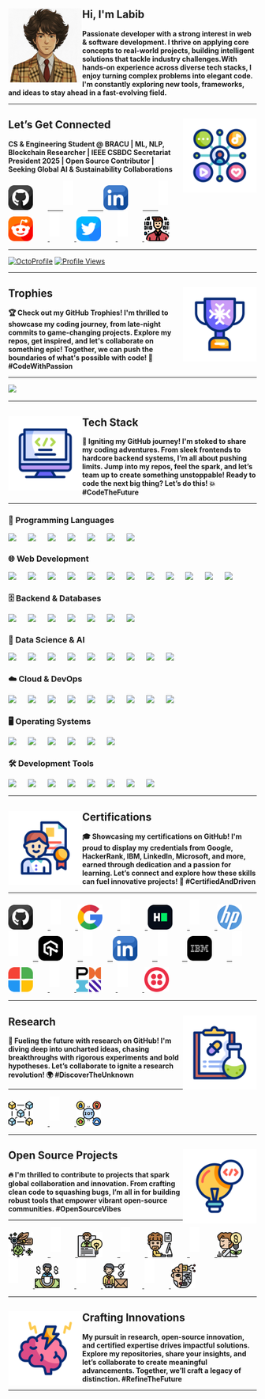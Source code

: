 
## Hi, I'm Labib  <a href="https://la-b-ib.github.io/"><img align="left" width="150" height="150" src="https://raw.githubusercontent.com/la-b-ib/la-b-ib/main/assets/img/profile.jpg"></a>

**Passionate developer with a strong interest in web & software development. I thrive on applying core concepts to real-world projects, building intelligent solutions that tackle industry challenges.With hands-on experience across diverse tech stacks, I enjoy turning complex problems into elegant code. I'm constantly exploring new tools, frameworks, and ideas to stay ahead in a fast-evolving field.**

<hr>


## Let’s Get Connected <a href=""><img align="right" width="150" height="150" src="https://raw.githubusercontent.com/la-b-ib/la-b-ib/main/assets/gif/section%20title/content-media.gif"></a>


**CS & Engineering Student @ BRACU | ML, NLP, Blockchain Researcher | IEEE CSBDC Secretariat President 2025 | Open Source Contributor | Seeking Global AI & Sustainability Collaborations**

<p align="justify">


  <a href="https://github.com/la-b-ib">
    <img src="https://raw.githubusercontent.com/la-b-ib/la-b-ib.github.io/main/assets/img/social%20links%20icon/gh.PNG" height="50" style="margin-right:30px;" />
  </a>
  <a href="#">
  <img src="https://raw.githubusercontent.com/la-b-ib/la-b-ib/main/assets/img/certification/separator.jpg" width="20" height="50" style="margin-bottom:10px; margin-right:30px;" />
  </a>

  <a href="https://www.linkedin.com/in/la-b-ib/">
    <img src="https://raw.githubusercontent.com/la-b-ib/la-b-ib.github.io/main/assets/img/social%20links%20icon/ln.PNG" height="50" style="margin-right:30px;" />
  </a>
  <a href="#">
  <img src="https://raw.githubusercontent.com/la-b-ib/la-b-ib/main/assets/img/certification/separator.jpg" width="20" height="50" style="margin-bottom:10px; margin-right:30px;" />
  </a>


  <a href="https://www.reddit.com/u/la-b-ib/s/cNt5KoLEdT">
    <img src="https://raw.githubusercontent.com/la-b-ib/la-b-ib.github.io/main/assets/img/social%20links%20icon/rdt.PNG" height="50" style="margin-right:30px;" />
  </a>
  <a href="#">
  <img src="https://raw.githubusercontent.com/la-b-ib/la-b-ib/main/assets/img/certification/separator.jpg" width="20" height="50" style="margin-bottom:10px; margin-right:30px;" />
  </a>

  <a href="https://x.com/la_b_ib_">
    <img src="https://raw.githubusercontent.com/la-b-ib/la-b-ib.github.io/main/assets/img/social%20links%20icon/twitter.png" height="50" style="margin-right:30px;" />
  </a>
  <a href="#">
  <img src="https://raw.githubusercontent.com/la-b-ib/la-b-ib/main/assets/img/certification/separator.jpg" width="20" height="50" style="margin-bottom:10px; margin-right:30px;" />
  </a>

  <a href="https://la-b-ib.github.io/">
    <img src="https://raw.githubusercontent.com/la-b-ib/la-b-ib/main/assets/img/certification/website-modified.png" height="50" style="margin-right:30px;" />
  </a>
  


  
  
</p>
<hr>




[![OctoProfile](https://img.shields.io/badge/OctoProfile-Visit-2088FF?style=for-the-badge&logo=github)](https://octoprofile.vercel.app/user?id=la-b-ib)
[![Profile Views](https://komarev.com/ghpvc/?username=la-b-ib&label=Views&style=for-the-badge&color=2088FF)](https://github.com/la-b-ib)

---

## Trophies <a href=""><img align="right" width="150" height="150" src="https://raw.githubusercontent.com/la-b-ib/la-b-ib/main/assets/gif/section%20title/winner.gif"></a>
**🏆 Check out my GitHub Trophies! I'm thrilled to showcase my coding journey, from late-night commits to game-changing projects. Explore my repos, get inspired, and let's collaborate on something epic! Together, we can push the boundaries of what's possible with code! 🚀 #CodeWithPassion**

___

<img src="https://github-profile-trophy.vercel.app/?username=lucthienphong1120&column=5&row=2&margin-w=auto&margin-h=0&theme=flat&no-bg=true&no-frame=true&exclude=NewAccountTrophy" style="height:auto; width:auto;" />

---
##  Tech Stack <a href=""><img align="left" width="150" height="150" src="https://raw.githubusercontent.com/la-b-ib/la-b-ib/main/assets/gif/section%20title/computer.gif"></a>

**🚀 Igniting my GitHub journey! I'm stoked to share my coding adventures. From sleek frontends to hardcore backend systems, I’m all about pushing limits. Jump into my repos, feel the spark, and let’s team up to create something unstoppable! Ready to code the next big thing? Let’s do this! 💥 #CodeTheFuture**

<hr>
<div>
  
### 🧠 Programming Languages


<p align="justify">
  <span style="padding-right:20px;">
    <img src="https://www.vectorlogo.zone/logos/python/python-horizontal.svg" height="50" />
  </span>
  <span style="padding-right:20px;">
    <img src="https://www.vectorlogo.zone/logos/java/java-horizontal.svg" height="50" />
  </span>
  <span style="padding-right:20px;">
    <img src="https://www.vectorlogo.zone/logos/javascript/javascript-horizontal.svg" height="50" />
  </span>
  <span style="padding-right:20px;">
    <img src="https://www.vectorlogo.zone/logos/typescriptlang/typescriptlang-ar21.svg" height="50" />
  </span>
  <span style="padding-right:20px;">
    <img src="https://www.vectorlogo.zone/logos/golang/golang-ar21.svg" height="50" />
  </span>
  
  <span style="padding-right:20px;">
    <img src="https://www.vectorlogo.zone/logos/kotlinlang/kotlinlang-ar21.svg" height="50" />
  </span>
  <span style="padding-right:20px;">
    <img src="https://www.vectorlogo.zone/logos/ruby-lang/ruby-lang-ar21.svg" height="50" />
  </span>
</p>


</div>
<div>

### 🌐 Web Development

<p align="justify">
  <span style="padding-right:20px;">
    <img src="https://www.vectorlogo.zone/logos/w3_html5/w3_html5-ar21.svg" height="50" />
  </span>
  <span style="padding-right:20px;">
    <img src="https://upload.wikimedia.org/wikipedia/commons/d/d5/CSS3_logo_and_wordmark.svg" height="50" />
  </span>
  <span style="padding-right:20px;">
    <img src="https://www.vectorlogo.zone/logos/sass-lang/sass-lang-ar21.svg" height="50" />
  </span>
  <span style="padding-right:20px;">
    <img src="https://www.vectorlogo.zone/logos/lesscss/lesscss-ar21.svg" height="50" />
  </span>
  <span style="padding-right:20px;">
    <img src="https://www.vectorlogo.zone/logos/reactjs/reactjs-ar21.svg" height="50" />
  </span>
  <span style="padding-right:20px;">
    <img src="https://www.vectorlogo.zone/logos/vuejs/vuejs-ar21.svg" height="50" />
  </span>
  <span style="padding-right:20px;">
    <img src="https://www.vectorlogo.zone/logos/angular/angular-ar21.svg" height="50" />
  </span>
  <span style="padding-right:20px;">
    <img src="https://www.vectorlogo.zone/logos/getbootstrap/getbootstrap-ar21.svg" height="50" />
  </span>
  <span style="padding-right:20px;">
    <img src="https://www.vectorlogo.zone/logos/tailwindcss/tailwindcss-ar21.svg" height="50" />
  </span>
  <span style="padding-right:20px;">
    <img src="https://www.vectorlogo.zone/logos/graphql/graphql-ar21.svg" height="50" />
  </span>
  <span style="padding-right:20px;">
    <img src="https://www.vectorlogo.zone/logos/apache_cordova/apache_cordova-ar21.svg" height="50" />
  </span>
  
  <span style="padding-right:20px;">
    <img src="https://www.vectorlogo.zone/logos/d3js/d3js-ar21.svg" height="50" />
  </span>
</p>


</div>

<div>
  
### 🗄️ Backend & Databases



<p align="justify">
  <span style="padding-right:20px;">
    <img src="https://www.vectorlogo.zone/logos/nodejs/nodejs-horizontal.svg" height="50" />
  </span>
  <span style="padding-right:20px;">
    <img src="https://www.vectorlogo.zone/logos/expressjs/expressjs-ar21.svg" height="50" />
  </span>
  <span style="padding-right:20px;">
    <img src="https://www.vectorlogo.zone/logos/djangoproject/djangoproject-ar21.svg" height="50" />
  </span>
  <span style="padding-right:20px;">
    <img src="https://www.vectorlogo.zone/logos/springio/springio-ar21.svg" height="50" />
  </span>
  
  <span style="padding-right:20px;">
    <img src="https://www.vectorlogo.zone/logos/mongodb/mongodb-ar21.svg" height="50" />
  </span>
  <span style="padding-right:20px;">
    <img src="https://www.vectorlogo.zone/logos/redis/redis-ar21.svg" height="50" />
  </span>
  <span style="padding-right:20px;">
    <img src="https://www.vectorlogo.zone/logos/firebase/firebase-ar21.svg" height="50" />
  </span>
</p>

</div>

<div>
  
### 🤖 Data Science & AI

<p align="justify">
  <span style="padding-right:20px;">
    <img src="https://www.vectorlogo.zone/logos/tensorflow/tensorflow-ar21.svg" height="50" />
  </span>
  <span style="padding-right:20px;">
    <img src="https://www.vectorlogo.zone/logos/pytorch/pytorch-ar21.svg" height="50" />
  </span>
  <span style="padding-right:20px;">
    <img src="https://upload.wikimedia.org/wikipedia/commons/0/05/Scikit_learn_logo_small.svg" height="50" />
  </span>
  <span style="padding-right:20px;">
    <img src="https://www.vectorlogo.zone/logos/numpy/numpy-ar21.svg" height="50" />
  </span>
  <span style="padding-right:20px;">
    <img src="https://www.vectorlogo.zone/logos/opencv/opencv-ar21.svg" height="50" />
  </span>
  <span style="padding-right:20px;">
    <img src="https://www.vectorlogo.zone/logos/apache_spark/apache_spark-ar21.svg" height="50" />
  </span>
  <span style="padding-right:20px;">
    <img src="https://www.vectorlogo.zone/logos/apache_hadoop/apache_hadoop-ar21.svg" height="50" />
  </span>
  <span style="padding-right:20px;">
    <img src="https://www.vectorlogo.zone/logos/apache_kafka/apache_kafka-ar21.svg" height="50" />
  </span>
  <span style="padding-right:20px;">
    <img src="https://www.vectorlogo.zone/logos/r-project/r-project-ar21.svg" height="50" />
  </span>
</p>

</div>
  
<div>
  
### ☁️ Cloud & DevOps

<p align="justify">
  <span style="padding-right:20px;">
    <img src="https://www.vectorlogo.zone/logos/amazon_aws/amazon_aws-ar21.svg" height="50" />
  </span>
  <span style="padding-right:20px;">
    <img src="https://www.vectorlogo.zone/logos/google_cloud/google_cloud-ar21.svg" height="50" />
  </span>
  <span style="padding-right:20px;">
    <img src="https://www.vectorlogo.zone/logos/microsoft_azure/microsoft_azure-ar21.svg" height="50" />
  </span>
  <span style="padding-right:20px;">
    <img src="https://www.vectorlogo.zone/logos/docker/docker-ar21.svg" height="50" />
  </span>
  <span style="padding-right:20px;">
    <img src="https://www.vectorlogo.zone/logos/kubernetes/kubernetes-ar21.svg" height="50" />
  </span>
  <span style="padding-right:20px;">
    <img src="https://www.vectorlogo.zone/logos/terraformio/terraformio-ar21.svg" height="50" />
  </span>
  
  <span style="padding-right:20px;">
    <img src="https://www.vectorlogo.zone/logos/jenkins/jenkins-ar21.svg" height="50" />
  </span>
  <span style="padding-right:20px;">
    <img src="https://www.vectorlogo.zone/logos/github/github-ar21.svg" height="50" />
  </span>
  <span style="padding-right:20px;">
    <img src="https://www.vectorlogo.zone/logos/gitlab/gitlab-ar21.svg" height="50" />
  </span>
</p>


</div>
<div>
  
  ### 🖥️ Operating Systems

<p align="justify">
  <span style="padding-right:20px;">
    <img src="https://www.vectorlogo.zone/logos/linux/linux-ar21.svg" height="50" />
  </span>
  <span style="padding-right:20px;">
    <img src="https://www.vectorlogo.zone/logos/ubuntu/ubuntu-ar21.svg" height="50" />
  </span>
  <span style="padding-right:20px;">
    <img src="https://www.vectorlogo.zone/logos/debian/debian-ar21.svg" height="50" />
  </span>
  <span style="padding-right:20px;">
    <img src="https://www.vectorlogo.zone/logos/centos/centos-ar21.svg" height="50" />
  </span>
  <span style="padding-right:20px;">
    <img src="https://www.vectorlogo.zone/logos/redhat/redhat-ar21.svg" height="50" />
  </span>
  <span style="padding-right:20px;">
    <img src="https://www.vectorlogo.zone/logos/apple/apple-ar21.svg" height="50" />
  </span>
  
</p>

</div>
<div>
  
  ### 🛠️ Development Tools

<p align="justify">
  <span style="padding-right:20px;">
    <img src="https://www.vectorlogo.zone/logos/git-scm/git-scm-ar21.svg" height="50" />
  </span>
  <span style="padding-right:20px;">
    <img src="https://www.vectorlogo.zone/logos/visualstudio_code/visualstudio_code-ar21.svg" height="50" />
  </span>
  <span style="padding-right:20px;">
    <img src="https://www.vectorlogo.zone/logos/jetbrains/jetbrains-ar21.svg" height="50" />
  </span>
  <span style="padding-right:20px;">
    <img src="https://www.vectorlogo.zone/logos/jupyter/jupyter-ar21.svg" height="50" />
  </span>
  <span style="padding-right:20px;">
    <img src="https://www.vectorlogo.zone/logos/npmjs/npmjs-ar21.svg" height="50" />
  </span>
  <span style="padding-right:20px;">
    <img src="https://www.vectorlogo.zone/logos/yarnpkg/yarnpkg-ar21.svg" height="50" />
  </span>
  <span style="padding-right:20px;">
    <img src="https://www.vectorlogo.zone/logos/heroku/heroku-ar21.svg" height="50" />
  </span>
  <span style="padding-right:20px;">
    <img src="https://www.vectorlogo.zone/logos/figma/figma-ar21.svg" height="50" />
  </span>
</p>

</div>

</div>

---

## Certifications <a href=""><img align="left" width="150" height="150" src="https://raw.githubusercontent.com/la-b-ib/la-b-ib/main/assets/gif/section%20title/certificate-authority.gif"></a>
**🎓 Showcasing my certifications on GitHub! I'm proud to display my credentials from Google, HackerRank, IBM, LinkedIn, Microsoft, and more, earned through dedication and a passion for learning. Let’s connect and explore how these skills can fuel innovative projects! 🌟 #CertifiedAndDriven**
<hr>


<p align="justify">


  <a href="https://www.linkedin.com/learning/certificates/e9fda53e1d56f77f2f78acaefd5fd9c9dfd3dce255ebd20be4d1cd3290629784">
    <img src="https://raw.githubusercontent.com/la-b-ib/la-b-ib/main/assets/img/certification/github.png" height="50" style="margin-right:30px;" />
  </a>
  <a href="#">
  <img src="https://raw.githubusercontent.com/la-b-ib/la-b-ib/main/assets/img/certification/separator.jpg" width="20" height="50" style="margin-bottom:10px; margin-right:30px;" />
  </a>



  <a href="https://edu.exceedlms.com/student/award/4FWmuwj17zXK5i9YzCLFU6kf">
    <img src="https://raw.githubusercontent.com/la-b-ib/la-b-ib/main/assets/img/certification/google.png" height="50" style="margin-right:30px;" />
  </a>
  <a href="#">
  <img src="https://raw.githubusercontent.com/la-b-ib/la-b-ib/main/assets/img/certification/separator.jpg" width="20" height="50" style="margin-bottom:10px; margin-right:30px;" />
  </a>



  <a href="https://www.hackerrank.com/certificates/0185beaeedaa">
    <img src="https://raw.githubusercontent.com/la-b-ib/la-b-ib/main/assets/img/certification/hackerrank.png" height="50" style="margin-right:30px;" />
  </a>
  <a href="#">
  <img src="https://raw.githubusercontent.com/la-b-ib/la-b-ib/main/assets/img/certification/separator.jpg" width="20" height="50" style="margin-bottom:10px; margin-right:30px;" />
  </a>

  <a href="https://www.life-global.org/certificate/98bb96cd-0f2b-4e49-9a12-1aa257e3fcc4">
    <img src="https://raw.githubusercontent.com/la-b-ib/la-b-ib/main/assets/img/certification/hp.png" height="50" style="margin-right:30px;" />
  </a>
  <a href="#">
  <img src="https://raw.githubusercontent.com/la-b-ib/la-b-ib/main/assets/img/certification/separator.jpg" width="20" height="50" style="margin-bottom:10px; margin-right:30px;" />
  </a>

  <a href="https://www.linkedin.com/learning/certificates/243b5362e2fc213ce658d04d6c21856b9ab9628a3e81b375927773cd8618fd49">
    <img src="https://raw.githubusercontent.com/la-b-ib/la-b-ib/main/assets/img/certification/lamda.png" height="50" style="margin-right:30px;" />
  </a>
  <a href="#">
  <img src="https://raw.githubusercontent.com/la-b-ib/la-b-ib/main/assets/img/certification/separator.jpg" width="20" height="50" style="margin-bottom:10px; margin-right:30px;" />
  </a>

  <a href="https://www.linkedin.com/learning/certificates/246ffec626263c5d4a8bea2c310bcc0cd836100f89d7e87c605082f43004b053">
    <img src="https://raw.githubusercontent.com/la-b-ib/la-b-ib/main/assets/img/certification/linkedin.png" height="50" style="margin-right:30px;" />
  </a>
  <a href="#">
  <img src="https://raw.githubusercontent.com/la-b-ib/la-b-ib/main/assets/img/certification/separator.jpg" width="20" height="50" style="margin-bottom:10px; margin-right:30px;" />
  </a>

  <a href="https://www.credly.com/badges/7359f5bb-cbe8-4769-bc0f-b9689471563f/linked_in?t=t0wlvr">
    <img src="https://raw.githubusercontent.com/la-b-ib/la-b-ib/main/assets/img/certification/ibm.png" height="50" style="margin-right:30px;" />
  </a>
  <a href="#">
  <img src="https://raw.githubusercontent.com/la-b-ib/la-b-ib/main/assets/img/certification/separator.jpg" width="20" height="50" style="margin-bottom:10px; margin-right:30px;" />
  </a>

  <a href="https://www.linkedin.com/learning/certificates/73e313f844327f6f6a86a0984c7c45ee6b9eee1a3e283db48bb370d908b57dec">
    <img src="https://raw.githubusercontent.com/la-b-ib/la-b-ib/main/assets/img/certification/microsoft.png" height="50" style="margin-right:30px;" />
  </a>
  <a href="#">
  <img src="https://raw.githubusercontent.com/la-b-ib/la-b-ib/main/assets/img/certification/separator.jpg" width="20" height="50" style="margin-bottom:10px; margin-right:30px;" />
  </a>

  <a href="https://www.linkedin.com/learning/certificates/fe897b3437597f8b933ad2501b5de695916b026e0c841509df9545ecd7d83b0b?trk=share_certificate">
    <img src="https://raw.githubusercontent.com/la-b-ib/la-b-ib/main/assets/img/certification/pmi.jpg" height="50" style="margin-right:30px;" />
  </a>
  <a href="#">
  <img src="https://raw.githubusercontent.com/la-b-ib/la-b-ib/main/assets/img/certification/separator.jpg" width="20" height="50" style="margin-bottom:10px; margin-right:30px;" />
  </a>

  <a href="https://www.linkedin.com/learning/certificates/759119dcc46bdb4e63fb82dc49ed0ad4288a97d9031dd360fdb0686f65b0b398">
    <img src="https://raw.githubusercontent.com/la-b-ib/la-b-ib/main/assets/img/certification/twillo.webp" height="50" style="margin-right:30px;" />
  </a>
 


</p>

<hr>


## Research <a href=""><img align="right" width="150" height="150" src="https://raw.githubusercontent.com/la-b-ib/la-b-ib/main/assets/gif/section%20title/drug-research.gif"></a>
**🔬 Fueling the future with research on GitHub! I'm diving deep into uncharted ideas, chasing breakthroughs with rigorous experiments and bold hypotheses.  Let’s collaborate to ignite a research revolution! 🌍 #DiscoverTheUnknown**
<hr>

<p align="justify">


  <a href="https://ieeexplore.ieee.org/document/10879668">
    <img src="https://raw.githubusercontent.com/la-b-ib/la-b-ib/main/assets/img/research/blockchain.png" height="50" style="margin-right:30px;" />
  </a>
  <a href="#">
  <img src="https://raw.githubusercontent.com/la-b-ib/la-b-ib/main/assets/img/certification/separator.jpg" width="20" height="50" style="margin-bottom:10px; margin-right:30px;" />
  </a>

  <a href="https://ieeexplore.ieee.org/document/10955896">
    <img src="https://raw.githubusercontent.com/la-b-ib/la-b-ib/main/assets/img/research/iot.png" height="50" style="margin-right:30px;" />
  </a>
  
  
</p>

<hr>

## Open Source Projects <a href=""><img align="right" width="150" height="150" src="https://raw.githubusercontent.com/la-b-ib/la-b-ib/main/assets/gif/section%20title/light-bulb.gif"></a>
**🔥 I'm thrilled to contribute to projects that spark global collaboration and innovation. From crafting clean code to squashing bugs, I’m all in for building robust tools that empower vibrant open-source communities. #OpenSourceVibes**
<hr>
<p align="justify">

  <a href="https://github.com/la-b-ib/DuskProbe">
    <img src="https://raw.githubusercontent.com/la-b-ib/la-b-ib/main/assets/img/project/duskprobe.PNG" height="50" style="margin-right:30px;" />
  </a>
  <a href="#">
  <img src="https://raw.githubusercontent.com/la-b-ib/la-b-ib/main/assets/img/certification/separator.jpg" width="20" height="50" style="margin-bottom:10px; margin-right:30px;" />
  </a>

  <a href="https://github.com/la-b-ib/VitaSort">
    <img src="https://raw.githubusercontent.com/la-b-ib/la-b-ib/main/assets/img/project/vitasort.jpg" height="50" style="margin-right:30px;" />
  </a>
  <a href="#">
  <img src="https://raw.githubusercontent.com/la-b-ib/la-b-ib/main/assets/img/certification/separator.jpg" width="20" height="50" style="margin-bottom:10px; margin-right:30px;" />
  </a>

  <a href="https://github.com/la-b-ib/LitGrid">
    <img src="https://raw.githubusercontent.com/la-b-ib/la-b-ib/main/assets/img/project/litgrid.PNG" height="50" style="margin-right:30px;" />
  </a>
  <a href="#">
  <img src="https://raw.githubusercontent.com/la-b-ib/la-b-ib/main/assets/img/certification/separator.jpg" width="20" height="50" style="margin-bottom:10px; margin-right:30px;" />
  </a>

  <a href="https://github.com/la-b-ib/LeafByte">
    <img src="https://raw.githubusercontent.com/la-b-ib/la-b-ib/main/assets/img/project/leafbyte.PNG" height="50" style="margin-right:30px;" />
  </a>
  <a href="#">
  <img src="https://raw.githubusercontent.com/la-b-ib/la-b-ib/main/assets/img/certification/separator.jpg" width="20" height="50" style="margin-bottom:10px; margin-right:30px;" />
  </a>

  <a href="https://github.com/la-b-ib/CostNest">
    <img src="https://raw.githubusercontent.com/la-b-ib/la-b-ib/main/assets/img/project/costnest.jpg" height="50" style="margin-right:30px;" />
  </a>
  <a href="#">
  <img src="https://raw.githubusercontent.com/la-b-ib/la-b-ib/main/assets/img/certification/separator.jpg" width="20" height="50" style="margin-bottom:10px; margin-right:30px;" />
  </a>

  <a href="https://la-b-ib.github.io/">
    <img src="https://raw.githubusercontent.com/la-b-ib/la-b-ib/main/assets/img/project/website.jpg" height="50" style="margin-right:30px;" />
  </a>
  <a href="#">
  <img src="https://raw.githubusercontent.com/la-b-ib/la-b-ib/main/assets/img/certification/separator.jpg" width="20" height="50" style="margin-bottom:10px; margin-right:30px;" />
  </a>

  <a href="https://github.com/la-b-ib/MoodScope">
    <img src="https://raw.githubusercontent.com/la-b-ib/la-b-ib/main/assets/img/project/moodscope.PNG" height="50" style="margin-right:30px;" />
  </a>
  
</p>
<hr>

## Crafting Innovations <a href=""><img align="left" width="150" height="150" src="https://raw.githubusercontent.com/la-b-ib/la-b-ib/main/assets/gif/section%20title/brainstorm.gif"></a>

**My pursuit in research, open-source innovation, and certified expertise drives impactful solutions. Explore my repositories, share your insights, and let’s collaborate to create meaningful advancements. Together, we’ll craft a legacy of distinction. #RefineTheFuture**

<hr>




